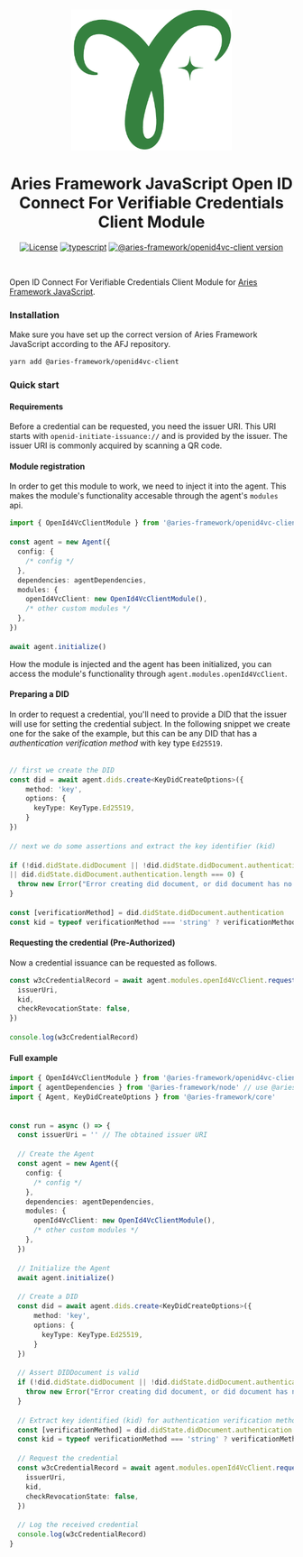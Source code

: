 <p align="center">
  <br />
  <img
    alt="Hyperledger Aries logo"
    src="https://raw.githubusercontent.com/hyperledger/aries-framework-javascript/aa31131825e3331dc93694bc58414d955dcb1129/images/aries-logo.png"
    height="250px"
  />
</p>
<h1 align="center"><b>Aries Framework JavaScript Open ID Connect For Verifiable Credentials Client Module</b></h1>
<p align="center">
  <a
    href="https://raw.githubusercontent.com/hyperledger/aries-framework-javascript/main/LICENSE"
    ><img
      alt="License"
      src="https://img.shields.io/badge/License-Apache%202.0-blue.svg"
  /></a>
  <a href="https://www.typescriptlang.org/"
    ><img
      alt="typescript"
      src="https://img.shields.io/badge/%3C%2F%3E-TypeScript-%230074c1.svg"
  /></a>
    <a href="https://www.npmjs.com/package/@aries-framework/openid4vc-client"
    ><img
      alt="@aries-framework/openid4vc-client version"
      src="https://img.shields.io/npm/v/@aries-framework/openid4vc-client"
  /></a>

</p>
<br />

Open ID Connect For Verifiable Credentials Client Module for [Aries Framework JavaScript](https://github.com/hyperledger/aries-framework-javascript).

### Installation

Make sure you have set up the correct version of Aries Framework JavaScript according to the AFJ repository.

```sh
yarn add @aries-framework/openid4vc-client
```

### Quick start

#### Requirements

Before a credential can be requested, you need the issuer URI. This URI starts with `openid-initiate-issuance://` and is provided by the issuer. The issuer URI is commonly acquired by scanning a QR code.

#### Module registration

In order to get this module to work, we need to inject it into the agent. This makes the module's functionality accesable through the agent's `modules` api.

```ts
import { OpenId4VcClientModule } from '@aries-framework/openid4vc-client'

const agent = new Agent({
  config: {
    /* config */
  },
  dependencies: agentDependencies,
  modules: {
    openId4VcClient: new OpenId4VcClientModule(),
    /* other custom modules */
  },
})

await agent.initialize()
```

How the module is injected and the agent has been initialized, you can access the module's functionality through `agent.modules.openId4VcClient`.

#### Preparing a DID

In order to request a credential, you'll need to provide a DID that the issuer will use for setting the credential subject. In the following snippet we create one for the sake of the example, but this can be any DID that has a _authentication verification method_ with key type `Ed25519`.

```ts

// first we create the DID
const did = await agent.dids.create<KeyDidCreateOptions>({
    method: 'key',
    options: {
      keyType: KeyType.Ed25519,
    }
})

// next we do some assertions and extract the key identifier (kid)

if (!did.didState.didDocument || !did.didState.didDocument.authentication
|| did.didState.didDocument.authentication.length === 0) {
  throw new Error("Error creating did document, or did document has no 'authentication' verificationMethods")
}

const [verificationMethod] = did.didState.didDocument.authentication
const kid = typeof verificationMethod === 'string' ? verificationMethod : verificationMethod.id
```

#### Requesting the credential (Pre-Authorized)

Now a credential issuance can be requested as follows.

```ts
const w3cCredentialRecord = await agent.modules.openId4VcClient.requestCredentialPreAuthorized({
  issuerUri,
  kid,
  checkRevocationState: false,
})

console.log(w3cCredentialRecord)
```


#### Full example

``` ts
import { OpenId4VcClientModule } from '@aries-framework/openid4vc-client'
import { agentDependencies } from '@aries-framework/node' // use @aries-framework/react-native for React Native
import { Agent, KeyDidCreateOptions } from '@aries-framework/core'


const run = async () => {
  const issuerUri = '' // The obtained issuer URI

  // Create the Agent
  const agent = new Agent({
    config: {
      /* config */
    },
    dependencies: agentDependencies,
    modules: {
      openId4VcClient: new OpenId4VcClientModule(),
      /* other custom modules */
    },
  })

  // Initialize the Agent
  await agent.initialize()

  // Create a DID
  const did = await agent.dids.create<KeyDidCreateOptions>({
      method: 'key',
      options: {
        keyType: KeyType.Ed25519,
      }
  })

  // Assert DIDDocument is valid
  if (!did.didState.didDocument || !did.didState.didDocument.authentication || did.didState.didDocument.authentication.length === 0) {
    throw new Error("Error creating did document, or did document has no 'authentication' verificationMethods")
  }

  // Extract key identified (kid) for authentication verification method
  const [verificationMethod] = did.didState.didDocument.authentication
  const kid = typeof verificationMethod === 'string' ? verificationMethod : verificationMethod.id

  // Request the credential
  const w3cCredentialRecord = await agent.modules.openId4VcClient.requestCredentialPreAuthorized({
    issuerUri,
    kid,
    checkRevocationState: false,
  })

  // Log the received credential
  console.log(w3cCredentialRecord)
}








```
